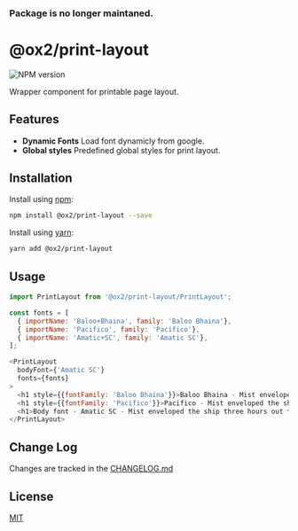 ### Package is no longer maintaned.

# @ox2/print-layout
![NPM version](https://img.shields.io/badge/npm-private-orange.svg?style=flat)
<!-- ![NPM version](https://img.shields.io/npm/v/@ox2/print-layout.svg?style=flat) -->


Wrapper component for printable page layout.

## Features

* **Dynamic Fonts** Load font dynamicly from google.
* **Global styles** Predefined global styles for print layout.

## Installation
Install using [npm](http://npmjs.com):
```sh
npm install @ox2/print-layout --save
```
Install using [yarn](http://yarnpkg.com):
```sh
yarn add @ox2/print-layout
```

## Usage
```js
import PrintLayout from '@ox2/print-layout/PrintLayout';

const fonts = [
  { importName: 'Baloo+Bhaina', family: 'Baloo Bhaina'},
  { importName: 'Pacifico', family: 'Pacifico'},
  { importName: 'Amatic+SC', family: 'Amatic SC'},
];

<PrintLayout
  bodyFont={'Amatic SC'}
  fonts={fonts}
>
  <h1 style={{fontFamily: 'Baloo Bhaina'}}>Baloo Bhaina - Mist enveloped the ship three hours out from port.</h1>
  <h1 style={{fontFamily: 'Pacifico'}}>Pacifico - Mist enveloped the ship three hours out from port.</h1>
  <h1>Body font - Amatic SC - Mist enveloped the ship three hours out from port.</h1>
</PrintLayout>

```

## Change Log
Changes are tracked in the [CHANGELOG.md](https://github.com/ox2/print-layout/blob/master/CHANGELOG.md)

## License
[MIT](https://github.com/ox2/print-layout/blob/master/LICENSE)
